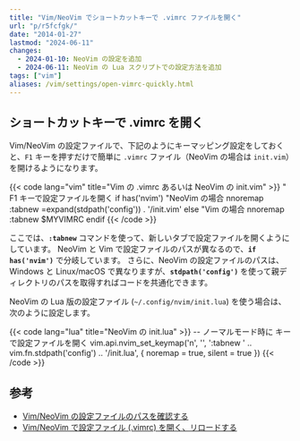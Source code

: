 ```yaml
---
title: "Vim/NeoVim でショートカットキーで .vimrc ファイルを開く"
url: "p/r5fcfgk/"
date: "2014-01-27"
lastmod: "2024-06-11"
changes:
  - 2024-01-10: NeoVim の設定を追加
  - 2024-06-11: NeoVim の Lua スクリプトでの設定方法を追加
tags: ["vim"]
aliases: /vim/settings/open-vimrc-quickly.html
---
```


ショートカットキーで .vimrc を開く
----

Vim/NeoVim の設定ファイルで、下記のようにキーマッピング設定をしておくと、`F1` キーを押すだけで簡単に `.vimrc` ファイル（NeoVim の場合は `init.vim`）を開けるようになります。

{{< code lang="vim" title="Vim の .vimrc あるいは NeoVim の init.vim" >}}
" F1 キーで設定ファイルを開く
if has('nvim')
  "NeoVim の場合
  nnoremap <F1> :tabnew <C-R>=expand(stdpath('config')) . '/init.vim'<CR><CR>
else
  "Vim の場合
  nnoremap <F1> :tabnew $MYVIMRC<CR>
endif
{{< /code >}}

ここでは、__`:tabnew`__ コマンドを使って、新しいタブで設定ファイルを開くようにしています。
NeoVim と Vim で設定ファイルのパスが異なるので、__`if has('nvim')`__ で分岐しています。
さらに、NeoVim の設定ファイルのパスは、Windows と Linux/macOS で異なりますが、__`stdpath('config')`__ を使って親ディレクトリのパスを取得すればコードを共通化できます。

NeoVim の Lua 版の設定ファイル (`~/.config/nvim/init.lua`) を使う場合は、次のように設定します。

{{< code lang="lua" title="NeoVim の init.lua" >}}
-- ノーマルモード時に <F1> キーで設定ファイルを開く
vim.api.nvim_set_keymap('n', '<F1>',
  ':tabnew ' .. vim.fn.stdpath('config') .. '/init.lua<CR>',
  { noremap = true, silent = true })
{{< /code >}}


参考
----

- [Vim/NeoVim の設定ファイルのパスを確認する](/p/7mabuvq/)
- [Vim/NeoVim で設定ファイル (.vimrc) を開く、リロードする](/p/zneoq8d/)

